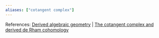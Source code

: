 ```yaml
---
aliases: ["cotangent complex"]
---
```


References: [Derived algebraic geometry](Derived%20algebraic%20geometry) | [The cotangent complex and derived de Rham cohomology](The%20cotangent%20complex%20and%20derived%20de%20Rham%20cohomology.md)